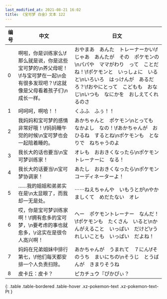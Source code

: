 ```yaml
---
last_modified_at: 2021-08-21 16:02
title: 《宝可梦 白金》文本 122
---
```

| 编号 | 中文 | 日文 |
| ---- | ---- | ---- |
| 0 | 啊啦，你是训练家么\f那么就是说，你是这些宝可梦的\n养父母呢！\f与宝可梦在一起\n会有很多发现吧？\f这就像是父母看着孩子们\n成长一样。 | おやまあ　あんた　トレーナーかい\fじゃあ　あんたが　その　ポケモンの\nパパや　ママがわり　って　ことだね！\fポケモンと　いっしょに　いると\nいろいろ　はっけんが　あるだろ？\fおやにとって　こどもも　おなじ\nいつも　なにかを　おしえてくれるのさ |
| 1 | 呵呵呵，啊哈！！ | くふふ　ふぅ！！ |
| 2 | 我妈妈和宝可梦的感情非常好哦！\f妈妈睡午觉的时候\n宝可梦也会一起陪着睡的。 | あかちゃんと　ポケモン\nとっても　なかよし　なの！\fあかちゃんが　おひるね　するとね\nポケモンも　となりで　ねちゃうのよ |
| 3 | 我长大的话也要当\n宝可梦训练家！ | オレも　おおきくなったら\nポケモントレーナーに　なる！ |
| 4 | 我长大的话要当\n宝可梦协调家！ | あたし　おおきくなったら\nポケモン　コーディネーターよ！ |
| 5 | ……我的姐姐和弟弟实在是\n太显眼了，而我却一无是处。 | ⋯⋯ねえちゃんや　いもうとが\nやかましくて　めだたない　オレ |
| 6 | 哎，你是宝可梦训练家啊！\f拥有愈多的宝可梦，\n要考虑的事也就愈多，\r这实在是很令人高兴啊！ | へー　ポケモントレーナー　なんだ！\fポケモンも　たくさん　いると\nかんがえること　いっぱい　だけど\rうれしいことも　いっぱい　だよね！ |
| 7 | 妈妈在兄弟姐妹中排行第七，\f他们每天都安排一个人负责扫除。 | あかちゃんが　うまれて　７にん\fそのうち　まいにちの\nそうじ　とうばんが　きまりそうね |
| 8 | 皮卡丘：皮卡？ | ピカチュウ『ぴかぴぃ？ |
{: .table .table-bordered .table-hover .xz-pokemon-text .xz-pokemon-text-Pt }